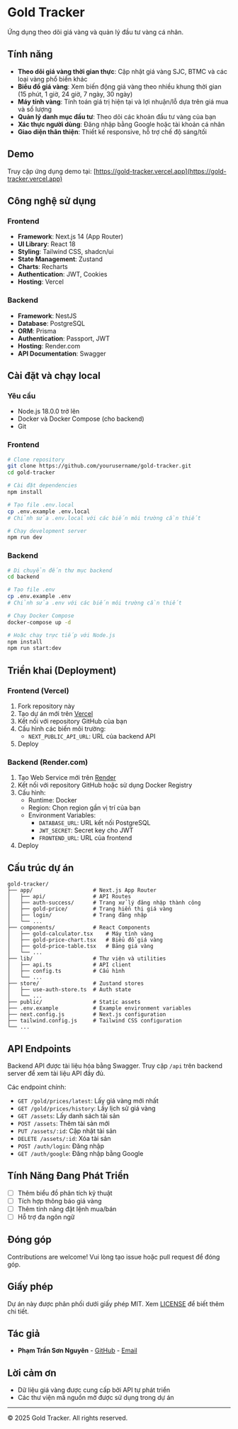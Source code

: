 # Gold Tracker

Ứng dụng theo dõi giá vàng và quản lý đầu tư vàng cá nhân.


## Tính năng

- **Theo dõi giá vàng thời gian thực**: Cập nhật giá vàng SJC, BTMC và các loại vàng phổ biến khác
- **Biểu đồ giá vàng**: Xem biến động giá vàng theo nhiều khung thời gian (15 phút, 1 giờ, 24 giờ, 7 ngày, 30 ngày)
- **Máy tính vàng**: Tính toán giá trị hiện tại và lợi nhuận/lỗ dựa trên giá mua và số lượng
- **Quản lý danh mục đầu tư**: Theo dõi các khoản đầu tư vàng của bạn
- **Xác thực người dùng**: Đăng nhập bằng Google hoặc tài khoản cá nhân
- **Giao diện thân thiện**: Thiết kế responsive, hỗ trợ chế độ sáng/tối

## Demo

Truy cập ứng dụng demo tại: [https://gold-tracker.vercel.app](https://gold-tracker.vercel.app)

## Công nghệ sử dụng

### Frontend
- **Framework**: Next.js 14 (App Router)
- **UI Library**: React 18
- **Styling**: Tailwind CSS, shadcn/ui
- **State Management**: Zustand
- **Charts**: Recharts
- **Authentication**: JWT, Cookies
- **Hosting**: Vercel

### Backend
- **Framework**: NestJS
- **Database**: PostgreSQL
- **ORM**: Prisma
- **Authentication**: Passport, JWT
- **Hosting**: Render.com
- **API Documentation**: Swagger

## Cài đặt và chạy local

### Yêu cầu
- Node.js 18.0.0 trở lên
- Docker và Docker Compose (cho backend)
- Git

### Frontend
```bash
# Clone repository
git clone https://github.com/yourusername/gold-tracker.git
cd gold-tracker

# Cài đặt dependencies
npm install

# Tạo file .env.local
cp .env.example .env.local
# Chỉnh sửa .env.local với các biến môi trường cần thiết

# Chạy development server
npm run dev
```

### Backend
```bash
# Di chuyển đến thư mục backend
cd backend

# Tạo file .env
cp .env.example .env
# Chỉnh sửa .env với các biến môi trường cần thiết

# Chạy Docker Compose
docker-compose up -d

# Hoặc chạy trực tiếp với Node.js
npm install
npm run start:dev
```

## Triển khai (Deployment)

### Frontend (Vercel)
1. Fork repository này
2. Tạo dự án mới trên [Vercel](https://vercel.com)
3. Kết nối với repository GitHub của bạn
4. Cấu hình các biến môi trường:
   - `NEXT_PUBLIC_API_URL`: URL của backend API
5. Deploy

### Backend (Render.com)
1. Tạo Web Service mới trên [Render](https://render.com)
2. Kết nối với repository GitHub hoặc sử dụng Docker Registry
3. Cấu hình:
   - Runtime: Docker
   - Region: Chọn region gần vị trí của bạn
   - Environment Variables:
     - `DATABASE_URL`: URL kết nối PostgreSQL
     - `JWT_SECRET`: Secret key cho JWT
     - `FRONTEND_URL`: URL của frontend
4. Deploy

## Cấu trúc dự án

```
gold-tracker/
├── app/                   # Next.js App Router
│   ├── api/               # API Routes
│   ├── auth-success/      # Trang xử lý đăng nhập thành công
│   ├── gold-price/        # Trang hiển thị giá vàng
│   ├── login/             # Trang đăng nhập
│   └── ...
├── components/            # React Components
│   ├── gold-calculator.tsx    # Máy tính vàng
│   ├── gold-price-chart.tsx   # Biểu đồ giá vàng
│   ├── gold-price-table.tsx   # Bảng giá vàng
│   └── ...
├── lib/                   # Thư viện và utilities
│   ├── api.ts             # API client
│   ├── config.ts          # Cấu hình
│   └── ...
├── store/                 # Zustand stores
│   ├── use-auth-store.ts  # Auth state
│   └── ...
├── public/                # Static assets
├── .env.example           # Example environment variables
├── next.config.js         # Next.js configuration
├── tailwind.config.js     # Tailwind CSS configuration
└── ...
```

## API Endpoints

Backend API được tài liệu hóa bằng Swagger. Truy cập `/api` trên backend server để xem tài liệu API đầy đủ.

Các endpoint chính:
- `GET /gold/prices/latest`: Lấy giá vàng mới nhất
- `GET /gold/prices/history`: Lấy lịch sử giá vàng
- `GET /assets`: Lấy danh sách tài sản
- `POST /assets`: Thêm tài sản mới
- `PUT /assets/:id`: Cập nhật tài sản
- `DELETE /assets/:id`: Xóa tài sản
- `POST /auth/login`: Đăng nhập
- `GET /auth/google`: Đăng nhập bằng Google

## Tính Năng Đang Phát Triển

- [ ] Thêm biểu đồ phân tích kỹ thuật
- [ ] Tích hợp thông báo giá vàng
- [ ] Thêm tính năng đặt lệnh mua/bán
- [ ] Hỗ trợ đa ngôn ngữ

## Đóng góp

Contributions are welcome! Vui lòng tạo issue hoặc pull request để đóng góp.

## Giấy phép

Dự án này được phân phối dưới giấy phép MIT. Xem [LICENSE](LICENSE) để biết thêm chi tiết.

## Tác giả

- **Phạm Trần Sơn Nguyên** - [GitHub](https://github.com/nguyenpts) - [Email](mailto:nguyenpts@gmail.com)

## Lời cảm ơn

- Dữ liệu giá vàng được cung cấp bởi API tự phát triển
- Các thư viện mã nguồn mở được sử dụng trong dự án

---

© 2025 Gold Tracker. All rights reserved. 
